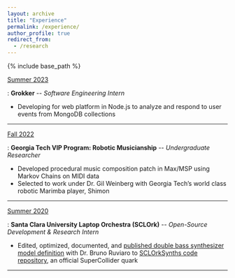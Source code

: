 ```yaml
---
layout: archive
title: "Experience"
permalink: /experience/
author_profile: true
redirect_from:
  - /research
---
```


{% include base_path %}

<u>Summer 2023</u>

: **Grokker** -- *Software Engineering Intern*
- Developing for web platform in Node.js to analyze and respond to user events from MongoDB collections

---

<u>Fall 2022</u>

: **Georgia Tech VIP Program: Robotic Musicianship** -- *Undergraduate Researcher*
- Developed procedural music composition patch in Max/MSP using Markov Chains on MIDI data
- Selected to work under Dr. Gil Weinberg with Georgia Tech’s world class robotic Marimba player, Shimon

---

<u>Summer 2020</u>

: **Santa Clara University Laptop Orchestra (SCLOrk)** -- *Open-Source Development & Research Intern*
- Edited, optimized, documented, and [published double bass synthesizer model definition](https://github.com/SCLOrkHub/SCLOrkSynths/blob/master/SynthDefs/bass/doubleBass.scd) with Dr. Bruno Ruviaro
to [SCLOrkSynths code repository](https://github.com/SCLOrkHub/SCLOrkSynths), an official SuperCollider quark

---